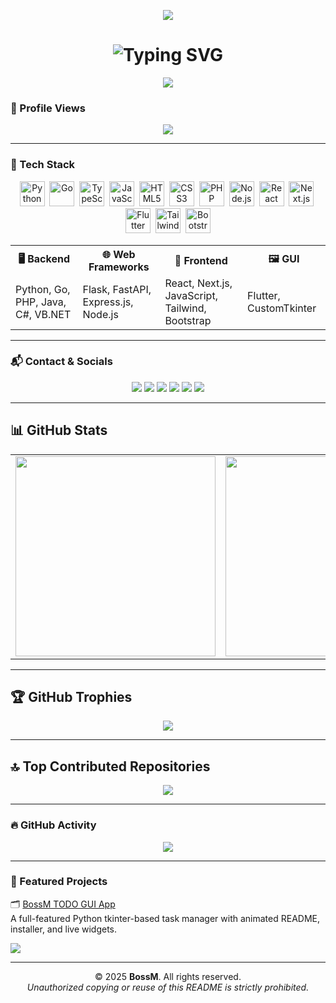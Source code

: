 <!-- GitHub Profile README: Mark31-dev -->

<!-- 🌐 Custom Glitch Header Banner -->
<p align="center">
  <img src="https://capsule-render.vercel.app/api?type=waving&color=0f0f0f&height=150&section=header&text=Welcome%20to%20Franz's%20Zone&fontColor=00FFFF&fontSize=28&animation=twinkling" />
</p>

<!-- ✍️ Typing Effect -->
<h1 align="center">
  <img src="https://readme-typing-svg.demolab.com?font=Fira+Code&size=24&duration=3000&pause=1000&color=00F7FF&center=true&width=900&lines=Hi+there%2C+I'm+Franz+%F0%9F%91%8B;Full-Stack+Developer+%7C+Web%2C+API%2C+Laravel;+%7C+JS%2FTS+%7C+Flutter+%7C+PHP+%7C+ReactJS+%7C+VB.NET+%7C+JAVA" alt="Typing SVG" />
</h1>

<!-- 💖 GitHub Sponsor -->
<p align="center">
  <a href="https://github.com/sponsors/Franzeeee">
    <img src="https://img.shields.io/badge/Sponsor-Franze-E4405F?style=for-the-badge&logo=githubsponsors&logoColor=white" />
  </a>
</p>

### 🧮 Profile Views
<p align="center">
  <img src="https://komarev.com/ghpvc/?username=Franzeeee&label=Profile+Views&color=brightgreen&style=flat"/>
</p>

---

### 🧠 Tech Stack

<div align="center">

<!-- Animated Skill Icons with Tooltip -->
<p align="center">
  <img title="Python" src="https://cdn.jsdelivr.net/gh/devicons/devicon/icons/python/python-original.svg" width="40" height="40"/>&nbsp;
  <img title="Go" src="https://cdn.jsdelivr.net/gh/devicons/devicon/icons/go/go-original.svg" width="40" height="40"/>&nbsp;
  <img title="TypeScript" src="https://cdn.jsdelivr.net/gh/devicons/devicon/icons/typescript/typescript-original.svg" width="40" height="40"/>&nbsp;
  <img title="JavaScript" src="https://cdn.jsdelivr.net/gh/devicons/devicon/icons/javascript/javascript-original.svg" width="40" height="40"/>&nbsp;
  <img title="HTML5" src="https://cdn.jsdelivr.net/gh/devicons/devicon/icons/html5/html5-original.svg" width="40" height="40"/>&nbsp;
  <img title="CSS3" src="https://cdn.jsdelivr.net/gh/devicons/devicon/icons/css3/css3-original.svg" width="40" height="40"/>&nbsp;
  <img title="PHP" src="https://cdn.jsdelivr.net/gh/devicons/devicon/icons/php/php-original.svg" width="40" height="40"/>&nbsp;
  <img title="Node.js" src="https://cdn.jsdelivr.net/gh/devicons/devicon/icons/nodejs/nodejs-original.svg" width="40" height="40"/>&nbsp;
  <img title="React" src="https://cdn.jsdelivr.net/gh/devicons/devicon/icons/react/react-original.svg" width="40" height="40"/>&nbsp;
  <img title="Next.js" src="https://cdn.jsdelivr.net/gh/devicons/devicon/icons/nextjs/nextjs-original.svg" width="40" height="40"/>&nbsp;
  <img title="Flutter" src="https://cdn.jsdelivr.net/gh/devicons/devicon/icons/flutter/flutter-original.svg" width="40" height="40"/>&nbsp;
  <img title="TailwindCSS" src="https://www.vectorlogo.zone/logos/tailwindcss/tailwindcss-icon.svg" width="40" height="40"/>&nbsp;
  <img title="Bootstrap" src="https://cdn.jsdelivr.net/gh/devicons/devicon/icons/bootstrap/bootstrap-original.svg" width="40" height="40"/>
</p>

<!-- Tech Table Like Jester -->
<table align="center">
  <tr>
    <th>🖥️ Backend</th>
    <th>🌐 Web Frameworks</th>
    <th>🎨 Frontend</th>
    <th>🖼 GUI</th>
  </tr>
  <tr>
    <td>Python, Go, PHP, Java, C#, VB.NET</td>
    <td>Flask, FastAPI, Express.js, Node.js</td>
    <td>React, Next.js, JavaScript, Tailwind, Bootstrap</td>
    <td>Flutter, CustomTkinter</td>
  </tr>
</table>

</div>

---

### 📬 Contact & Socials

<p align="center">
  <a href="mailto:markherrero.dev@gmail.com"><img src="https://img.shields.io/badge/Gmail-D14836?style=for-the-badge&logo=gmail&logoColor=white"/></a>
  <a href="https://github.com/Mark31-dev"><img src="https://img.shields.io/badge/GitHub-100000?style=for-the-badge&logo=github&logoColor=white"/></a>
  <a href="https://www.youtube.com/@markherrerodev2025"><img src="https://img.shields.io/badge/YouTube-red?style=for-the-badge&logo=youtube&logoColor=white"/></a>
  <a href="https://facebook.com/markherrerodev"><img src="https://img.shields.io/badge/Facebook-1877F2?style=for-the-badge&logo=facebook&logoColor=white"/></a>
  <a href="https://tiktok.com/@bossmdev"><img src="https://img.shields.io/badge/TikTok-black?style=for-the-badge&logo=tiktok&logoColor=white"/></a>
  <a href="https://instagram.com/xxmarkherrero_2025xx"><img src="https://img.shields.io/badge/Instagram-E4405F?style=for-the-badge&logo=instagram&logoColor=white"/></a>
</p>

---

## 📊 GitHub Stats

<div align="center"> <table> <tr> <td> <img src="https://github-readme-stats.vercel.app/api?username=Mark31-dev&theme=dark&hide_border=false&include_all_commits=true&count_private=true&title_color=00ffff&text_color=ffffff" width="320px" /> </td> <td> <img src="https://streak-stats.demolab.com?user=Mark31-dev&theme=dark&hide_border=false&ring=00ffff&currStreakLabel=00ffff" width="320px" /> </td> <td> <img src="https://github-readme-stats.vercel.app/api/top-langs/?username=Mark31-dev&layout=compact&theme=dark&hide_border=false&langs_count=6&title_color=00ffff&text_color=ffffff" width="320px" /> </td> </tr> </table> </div>

---

## 🏆 GitHub Trophies

<p align="center">
  <img src="https://github-profile-trophy.vercel.app/?username=Mark31-dev&theme=radical&no-frame=false&no-bg=false&margin-w=4" />
</p>

---

## 🔝 Top Contributed Repositories

<p align="center">
  <img src="https://github-contributor-stats.vercel.app/api?username=Mark31-dev&limit=5&theme=dark&combine_all_yearly_contributions=true" />
</p>

---

### 🔥 GitHub Activity

<p align="center">
  <img src="https://github-readme-activity-graph.vercel.app/graph?username=Mark31-dev&theme=github-dark&hide_border=true"/>
</p>

---

### 🚀 Featured Projects

🗂️ [BossM TODO GUI App](https://github.com/Mark31-dev/BossMDev-todo-gui)  
A full-featured Python tkinter-based task manager with animated README, installer, and live widgets.

[![](https://img.shields.io/github/stars/Mark31-dev/BossMDev-todo-gui?style=social)](https://github.com/Mark31-dev/BossMDev-todo-gui/stargazers)

---

<p align="center">
  © 2025 <strong>BossM</strong>. All rights reserved. <br>
  <em>Unauthorized copying or reuse of this README is strictly prohibited.</em>
</p>

